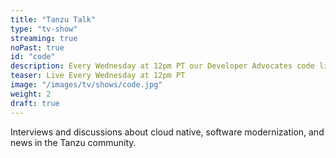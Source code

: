 ```yaml
---
title: "Tanzu Talk"
type: "tv-show"
streaming: true
noPast: true
id: "code"
description: Every Wednesday at 12pm PT our Developer Advocates code live.
teaser: Live Every Wednesday at 12pm PT
image: "/images/tv/shows/code.jpg"
weight: 2
draft: true
---
```


Interviews and discussions about cloud native, software modernization, and news in the Tanzu community.
